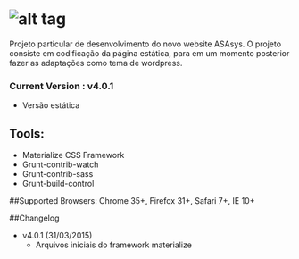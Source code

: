 ![alt tag](http://asasys.com.br/uploads/asasys-logotipo-branco.png)
===========

Projeto particular de desenvolvimento do novo website ASAsys. O projeto consiste em codificação da página estática, para em um momento posterior fazer as adaptações como tema de wordpress.

### Current Version : v4.0.1
- Versão estática

## Tools:
- Materialize CSS Framework
- Grunt-contrib-watch
- Grunt-contrib-sass
- Grunt-build-control

##Supported Browsers:
Chrome 35+, Firefox 31+, Safari 7+, IE 10+

##Changelog

- v4.0.1 (31/03/2015)
  - Arquivos iniciais do framework materialize


